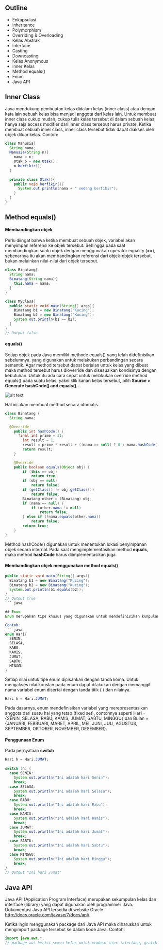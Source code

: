 ## Outline
- Enkapsulasi
- Inheritance
- Polymorphism
- Overriding & Overloading
- Kelas Abstrak
- Interface
- Casting
- Downcasting
- Kelas Anonymous
- Inner Kelas
- Method equals()
- Enum
- Java API

## Inner Class
Java mendukung pembuatan kelas didalam kelas (inner class) atau dengan kata lain sebuah kelas bisa menjadi anggota dari kelas lain. 
Untuk membuat inner class cukup mudah, cukup tulis kelas tersebut di dalam sebuah kelas, hanya saja access modifier dari inner class tersebut harus private. 
Ketika membuat sebuah inner class, inner class tersebut tidak dapat diakses oleh objek diluar kelas.
Contoh:
``` java
class Manusia{
  String nama;
  Manusia(String n){
    nama = n;
    Otak o = new Otak();
    o.berfikir();
  }
  
  private class Otak(){
    public void berfikir(){
      System.out.println(nama + " sedang berfikir");
    }
  }
}
```


## Method equals()

#### Membandingkan objek
Perlu diingat bahwa ketika membuat sebuah objek, variabel akan menyimpan referensi ke objek tersebut. 
Sehingga pada saat membandingkan suatu objek dengan menggunakan operator equality (==), sebenarnya itu akan membandingkan referensi dari objek-objek tersebut, bukan melainkan nilai-nilai dari objek tersebut.
``` java
class Binatang{
  String nama;
  Binatang(String nama){
    this.nama = nama;
  }
}

class MyClass{
  public static void main(String[] args){
    Binatang b1 = new Binatang("Kucing");
    Binatang b2 = new Binatang("Kucing");
    System.out.println(b1 == b2);
  }
}
// Output false
```

#### equals()
Setiap objek pada Java memiliki methode equals() yang telah didefinisikan sebelumnya, yang digunakan untuk melakukan perbandingan secara semantik. Agar method tersebut dapat berjalan untuk kelas yang dibuat maka method tersebut harus dioverride dan disesuaikan kondisinya dengan kebutuhan.
Untuk itu ada cara cepat untuk melakukan override method equals() pada suatu kelas, yakni klik kanan kelas tersebut, pilih __Source > Generate hashCode() and equals()...__

![alt text][override_equals]

Hal ini akan membuat method secara otomatis.
``` java
class Binatang {
  String nama;

  @Override
	public int hashCode() {
	  final int prime = 31;
		int result = 1;
		result = prime * result + ((nama == null) ? 0 : nama.hashCode());
		return result;
	}

	@Override
	public boolean equals(Object obj) {
		if (this == obj)
			return true;
		if (obj == null)
			return false;
		if (getClass() != obj.getClass())
			return false;
		Binatang other = (Binatang) obj;
		if (nama == null) {
			if (other.nama != null)
				return false;
		} else if (!nama.equals(other.nama))
			return false;
		return true;
	}
}
```

Method hashCode() digunakan untuk menentukan lokasi penyimpanan objek secara internal. Pada saat mengimplementasikan method __equals__, maka method __hashCode__ harus diimplementasikan juga.

#### Membandingkan objek menggunakan method equals()
``` java
public static void main(String[] args){
  Binatang b1 = new Binatang("Kucing");
  Binatang b2 = new Binatang("Kucing");
  System.out.println(b1.equals(b2));
}
// Output true
``` java

## Enum
Enum merupakan tipe khusus yang digunakan untuk mendefinisikan kumpulan nilai konstan.

Contoh:
``` java
enum Hari{
  SENIN,
  SELASA,
  RABU,
  KAMIS,
  JUMAT,
  SABTU,
  MINGGU
}
```

Setiap nilai untuk tipe enum dipisahkan dengan tanda koma. 
Untuk mengakses nilai konstan pada enum dapat dilakukan dengan memanggil nama variabel enum disertai dengan tanda titik (.) dan nilainya.
``` java
Hari h = Hari.JUMAT;
```

Pada dasarnya, enum mendefinisikan variabel yang merepresentasikan anggota dari suatu hal yang tetap (fixed set), contohnya seperti Hari = {SENIN, SELASA, RABU, KAMIS, JUMAT, SABTU, MINGGU} dan Bulan = {JANUARI, FEBRUARI, MARET, APRIL, MEI, JUNI, JULI, AGUSTUS, SEPTEMBER, OKTOBER, NOVEMBER, DESEMBER}.

#### Penggunaan Enum
Pada pernyataan __switch__
``` java
Hari h = Hari.JUMAT;
		
switch (h) {
  case SENIN:
    System.out.println("Ini adalah hari Senin");
    break;
  case SELASA:
    System.out.println("Ini adalah hari Selasa");
    break;
  case RABU:
    System.out.println("Ini adalah hari Rabu");
    break;
  case KAMIS:
    System.out.println("Ini adalah hari Kamis");
    break;
  case JUMAT:
    System.out.println("Ini adalah hari Jumat");
    break;
  case SABTU:
    System.out.println("Ini adalah hari Sabtu");
    break;
  case MINGGU:
    System.out.println("Ini adalah hari Minggu");
    break;
}
// Output "Ini hari Jumat"
```
## Java API
Java API (Application Program Interface) merupakan sekumpulan kelas dan interface (library) yang dapat digunakan oleh programmer Java. 
Dokumentasi Java API tersedia di website Oracle http://docs.oracle.com/javase/7/docs/api/.

Ketika ingin menggunakan package dari Java API maka diharuskan untuk mengimport package tersebut ke dalam kode Java.
Contoh:
``` java
import java.awt.*;
// package awt berisi semua kelas untuk membuat user interface, grafik dan gambar
```

[override_equals]: https://api.sololearn.com/DownloadFile?id=2439 "Override equals"

